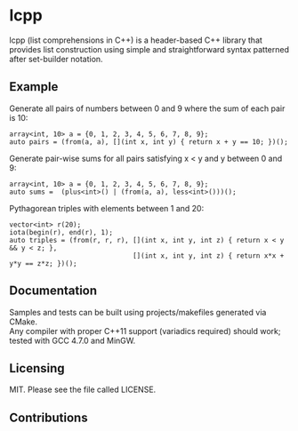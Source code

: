 lcpp
===========================

lcpp (list comprehensions in C++) is a header-based C++ library that provides list construction
using simple and straightforward syntax patterned after set-builder notation.


Example
-------------

Generate all pairs of numbers between 0 and 9 where the sum of each pair is 10:

    array<int, 10> a = {0, 1, 2, 3, 4, 5, 6, 7, 8, 9};
    auto pairs = (from(a, a), [](int x, int y) { return x + y == 10; })();    
    
Generate pair-wise sums for all pairs satisfying x < y and y between 0 and 9:

    array<int, 10> a = {0, 1, 2, 3, 4, 5, 6, 7, 8, 9};
    auto sums =  (plus<int>() | (from(a, a), less<int>()))(); 
    
Pythagorean triples with elements between 1 and 20:
    
    vector<int> r(20);
    iota(begin(r), end(r), 1);
    auto triples = (from(r, r, r), [](int x, int y, int z) { return x < y && y < z; },
                                   [](int x, int y, int z) { return x*x + y*y == z*z; })();

Documentation
-------------

Samples and tests can be built using projects/makefiles generated via CMake.  
Any compiler with proper C++11 support (variadics required) should work; tested with GCC 4.7.0 and MinGW.

Licensing
---------

MIT.
Please see the file called LICENSE.

Contributions
-------------

